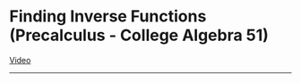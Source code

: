 # Finding Inverse Functions (Precalculus - College Algebra 51)

[Video](https://www.youtube.com/watch?v=fK7IPeeZoFE)

---
